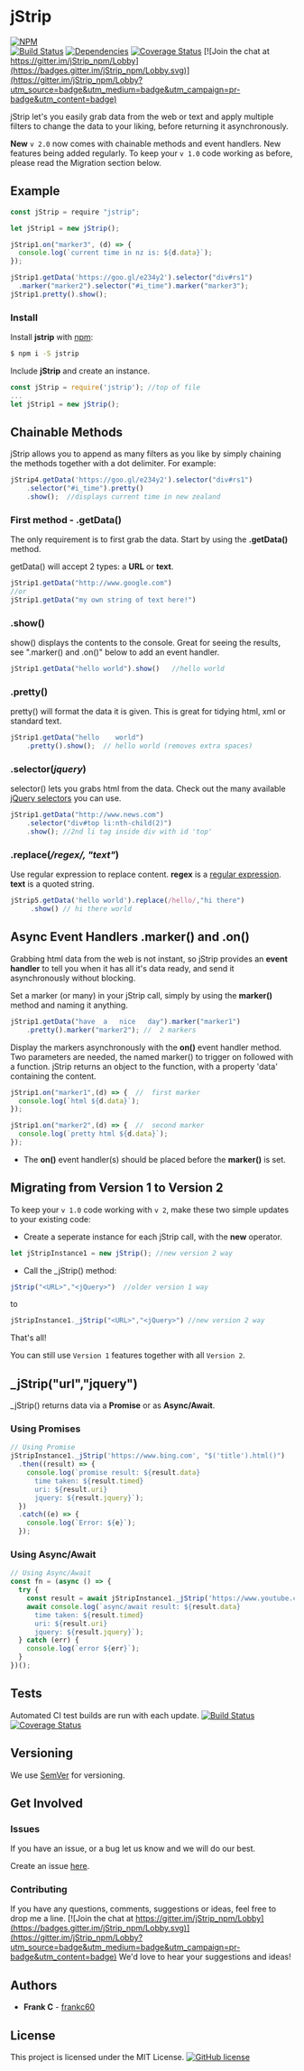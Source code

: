 # jStrip

[![NPM](https://nodei.co/npm/jstrip.png?downloads=true&downloadRank=true&stars=true)](https://nodei.co/npm/jstrip/)<br/>
[![Build Status](https://travis-ci.org/frankc60/jStrip.svg?branch=master)](https://travis-ci.org/frankc60/jStrip)
[![Dependencies](https://david-dm.org/frankc60/jStrip.svg)](https://www.npmjs.com/package/jstrip?activeTab=dependencies)
[![Coverage Status](https://coveralls.io/repos/github/frankc60/jStrip/badge.svg)](https://coveralls.io/github/frankc60/jStrip)
[![Join the chat at https://gitter.im/jStrip_npm/Lobby](https://badges.gitter.im/jStrip_npm/Lobby.svg)](https://gitter.im/jStrip_npm/Lobby?utm_source=badge&utm_medium=badge&utm_campaign=pr-badge&utm_content=badge)

jStrip let's you easily grab data from the web or text and apply multiple filters to change the data to your liking, before returning it asynchronously.

**New** `v 2.0` now comes with chainable methods and event handlers.  New features being added regularly. To keep your `v 1.0` code working as before, please read the Migration section below.

## Example

```js
const jStrip = require "jstrip";

let jStrip1 = new jStrip();

jStrip1.on("marker3", (d) => {
  console.log(`current time in nz is: ${d.data}`);
});

jStrip1.getData('https://goo.gl/e234y2').selector("div#rs1")
  .marker("marker2").selector("#i_time").marker("marker3");
jStrip1.pretty().show(); 

```

### Install

Install **jstrip** with [npm](https://www.npmjs.com/):

```sh
$ npm i -S jstrip
```

Include **jStrip** and create an instance.

```js
const jStrip = require('jstrip'); //top of file
...
let jStrip1 = new jStrip();
```

## Chainable Methods

jStrip allows you to append as many filters as you like by simply chaining the methods together with a dot delimiter. For example:

```js
jStrip4.getData('https://goo.gl/e234y2').selector("div#rs1")
    .selector("#i_time").pretty()
    .show();  //displays current time in new zealand
```

### First method - .getData()

The only requirement is to first grab the data. Start by using the **.getData()** method.

getData() will accept 2 types: a **URL** or **text**.

```js
jStrip1.getData("http://www.google.com")
//or
jStrip1.getData("my own string of text here!")
```

### .show()

show() displays the contents to the console. Great for seeing the results, see ".marker() and .on()" below to add an event handler.

```js
jStrip1.getData("hello world").show()   //hello world
```

### .pretty()

pretty() will format the data it is given. This is great for tidying html, xml or standard text.

```js
jStrip1.getData("hello    world")
    .pretty().show();  // hello world (removes extra spaces)
```

### .selector(*jquery*)

selector() lets you grabs html from the data. Check out the many available [jQuery selectors](https://api.jquery.com/category/selectors/) you can use.

```js
jStrip1.getData("http://www.news.com")
    .selector("div#top li:nth-child(2)")
    .show(); //2nd li tag inside div with id 'top'
```

### .replace(*/regex/, "text"*)

Use regular expression to replace content. **regex** is a [regular expression](https://developer.mozilla.org/en-US/docs/Web/JavaScript/Guide/Regular_Expressions). 
**text** is a quoted string.

```js
jStrip5.getData('hello world').replace(/hello/,"hi there")
     .show() // hi there world
```

## Async Event Handlers .marker() and .on()

Grabbing html data from the web is not instant, so jStrip provides an **event handler** to tell you when it has all it's data ready, and send it asynchronously without blocking.

Set a marker (or many) in your jStrip call, simply by using the **marker()** method and naming it anything.

```js
jStrip1.getData("have  a   nice   day").marker("marker1")
    .pretty().marker("marker2"); //  2 markers
```

Display the markers asynchronously with the **on()** event handler method.
Two parameters are needed, the named marker() to trigger on followed with a function.
jStrip returns an object to the function, with a property 'data' containing the content.

```js
jStrip1.on("marker1",(d) => {  //  first marker
  console.log(`html ${d.data}`);
});

jStrip1.on("marker2",(d) => {  //  second marker
  console.log(`pretty html ${d.data}`);
});
```
- The **on()** event handler(s) should be placed before the **marker()** is set.

## Migrating from Version 1 to Version 2

To keep your `v 1.0` code working with `v 2`, make these two simple updates to your existing code:

- Create a seperate instance for each jStrip call, with the **new** operator.

```js
let jStripInstance1 = new jStrip(); //new version 2 way
```

- Call the _jStrip() method:

```js
jStrip("<URL>","<jQuery>")  //older version 1 way
```

 to

 ```js
 jStripInstance1._jStrip("<URL>","<jQuery>") //new version 2 way
 ```

That's all!

You can still use `Version 1` features together with all `Version 2`.


## _jStrip("url","jquery")

_jStrip() returns data via a **Promise** or as **Async/Await**.

### Using Promises

```js
// Using Promise
jStripInstance1._jStrip('https://www.bing.com', "$('title').html()")
  .then((result) => {
    console.log(`promise result: ${result.data}
      time taken: ${result.timed}
      uri: ${result.uri}
      jquery: ${result.jquery}`);
  })
  .catch((e) => {
    console.log(`Error: ${e}`);
  });
```

### Using Async/Await

```js
// Using Async/Await
const fn = (async () => {
  try {
    const result = await jStripInstance1._jStrip('https://www.youtube.com', "$('title').html()");
    await console.log(`async/await result: ${result.data}
      time taken: ${result.timed}
      uri: ${result.uri}
      jquery: ${result.jquery}`);
  } catch (err) {
    console.log(`error ${err}`);
  }
})();
```

## Tests

Automated CI test builds are run with each update. [![Build Status](https://travis-ci.org/frankc60/jStrip.svg?branch=master)](https://travis-ci.org/frankc60/jStrip) [![Coverage Status](https://coveralls.io/repos/github/frankc60/jStrip/badge.svg)](https://coveralls.io/github/frankc60/jStrip)

## Versioning

We use [SemVer](http://semver.org/) for versioning.

## Get Involved

### Issues

If you have an issue, or a bug let us know and we will do our best.

Create an issue [here](https://github.com/frankc60/jStrip/issues).

### Contributing

If you have any questions, comments, suggestions or ideas, feel free to drop me a line. [![Join the chat at https://gitter.im/jStrip_npm/Lobby](https://badges.gitter.im/jStrip_npm/Lobby.svg)](https://gitter.im/jStrip_npm/Lobby?utm_source=badge&utm_medium=badge&utm_campaign=pr-badge&utm_content=badge)
We'd love to hear your suggestions and ideas!

## Authors

- **Frank C** - [frankc60](https://github.com/frankc60)

## License

This project is licensed under the MIT License. [![GitHub license](https://img.shields.io/github/license/frankc60/jStrip.svg?longCache=true)](https://github.com/frankc60/jStrip/blob/master/LICENSE)